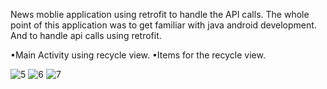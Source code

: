 News moblie application using retrofit to handle the API calls.
The whole point of this application was to get familiar with java android development.
And to handle api calls using retrofit.

•Main Activity using recycle view.
•Items for the recycle view.


![5](https://github.com/najdovskim/HeadlineMobileApp/assets/136607813/66064245-9850-4af5-9e71-3db5decf463c)
![6](https://github.com/najdovskim/HeadlineMobileApp/assets/136607813/70d7c5c8-7ee3-4498-beba-e88bb843e755)
![7](https://github.com/najdovskim/HeadlineMobileApp/assets/136607813/49b65507-cd0e-452d-b4e5-565d8c8bd8f6)
